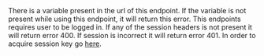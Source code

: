 <warning id="urlVariable" title="Url variable">
    There is a variable present in the url of this endpoint. 
    If the variable is not present while using this endpoint, it will return <a anchor="%urlVariableLink%" summary="%urlVariableSummary%">this error</a>.
</warning>

<warning id="session" title="Session">
    This endpoints requires user to be logged in.
	If any of the session headers is not present it will return error 400.
	If session is incorrect it will return error 401.
	In order to acquire session key go <a href="loginPlayer.md">here</a>.
</warning>